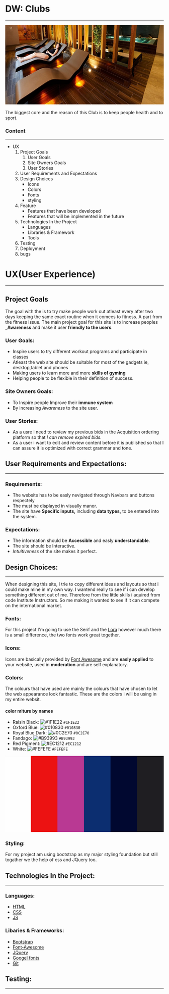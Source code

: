 # DW: Clubs

___
![Markdown Logo](assets/images/dw_lady-pool.jpg)
<p>The biggest core and the reason of this Club is to keep people health and to sport.</p>

### Content
___

* UX
    1. Project Goals
        1. User Goals
        2. Site Owners Goals
        3. User Stories
    2. User Requirements and Expectations  
    3. Design Choices
        * Icons
        * Colors
        * Fonts
        * styling 
    4. Feature
        * Features that have been developed
        * Features that will be implemented in the future
    5. Technologies In the Project
        * Languages
        * Libraries & Framework
        * Tools
    6. Testing
    7. Deployment
    8. bugs

# UX(User Experience)
___

## Project Goals

The goal with the is to try make people work out atleast every after two days keeping the same exact routine when it comees to fitness.
A part from the fitness issue. The main project goal for this site is to increase peoples ___Awareness__ and make it user **friendly to the users**. 

### User Goals:

* Inspire users to try different workout programs and participate in classes
* Atleast the web site should be suitable for most of the gadgets ie, desktop,tablet and phones
* Making users to learn more and more **skills of gyming** 
* Helping people to be flexible in their definition of success.

### Site Owners Goals:
* To Inspire people Improve their **immune system**
* By increasing _Awareness_ to the site user.

### User Stories:
* As a usre I need to review my previous bids in the Acquisition ordering platform so that _I can remove expired bids._
* As a user i want to edit and  review content before it is published so that I can assure it is optimized with correct grammar and tone.
## User Requirements and Expectations:
___

### Requirements:
* The website has to be easly nevigated through Navbars and buttons respectely
* The must be displayed in visually manor.
* The site have **Specific inputs,** including __data types,__ to be entered into the system. 
### Expectations:

* The information should be **Accessible** and easly __understandable__.
* The site should be  Interactive.
* *Intuitiveness* of the site makes it perfect.

## Design Choices:
___

When designing this site, I trie to copy different ideas and layouts so that i could make mine in my own way. 
I wantend really to see if i can develop something different out of me. 
Therefore from the little skills i aquired from code Institute Instructors. So me making it wanted to see if it can compete on the international market.

### Fonts:
For this project I'm going to use the Serif and the [Lora](https://fonts.google.com/specimen/Lora?query=lora) however much there is a small difference, the two fonts work great together.

### Icons:
Icons are basically provided by [Font Awesome](https://fontawesome.com) and are **easly applied** to your website, used in __moderation__ and are self explanatory.

### Colors:
The colours that have used are mainly the colours that have chosen to let the web appearance look fantastic.
These are the colors i will be using in my entire websit.

#### color miture by names 
* Raisin Black: ![#1F1E22](https://via.placeholder.com/15/1F1E22/000000?text=+) `#1F1E22`
* Oxford Blue: ![#010830](https://via.placeholder.com/15/010830/000000?text=+) `#010830`
* Royal Blue Dark: ![#0C2E70](https://via.placeholder.com/15/0C2E70/000000?text=+) `#0C2E70`
* Fandago: ![#B93993](https://via.placeholder.com/15/B93993/000000?text=+) `#B93993`
* Red Pigment: ![#EC1212](https://via.placeholder.com/15/EC1212/000000?text=+) `#EC1212`
* White: ![#FEFEFE](https://via.placeholder.com/15/FEFEFE/000000?text=+) `#FEFEFE`

![Markdown Logo](assets/images/color-mixture.png)


### Styling:
For my project am using bootstrap as my major styling foundation but still togather we the help of css and JQuery too.


## Technologies In the Project:
___

### Languages:
 * [HTML](https://html.com/)
 * [ CSS ](https://developer.mozilla.org/en-US/docs/Web/CSS)
 * [JS](https://developer.mozilla.org/en-US/docs/Web/JS)
 
 ### Libaries & Frameworks:
* [Bootstrap](https://getbootstrap.com/)
* [Font-Awesome](https://fontawesome.com/v4.7.0/)
* [JQuery](https://code.jquery.com/)
* [Googel fonts](https://fonts.google.com/)
* [Git](https://git-scm.com/)

## Testing:
___

